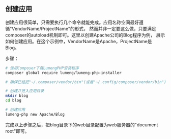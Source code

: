 创建应用
-------

创建应用很简单，只需要执行几个命令就能完成。应用名称空间最好遵循"VendorName/ProjectName"的形式，
然而并非一定要这么做，只要满足composer的autoload机制即可。这里以创建Apache公司的Blog程序为例，
展示如何创建应用。在这个示例中，VendorName是Apache，ProjectName是Blog。

步骤：
```bash
# 使用Composer下载LumengPHP安装程序
composer global require lumeng/lumeng-php-installer

# 确保已经把"~/.composer/vendor/bin"(或者"~/.config/composer/vendor/bin")目录放入到"PATH"路径中

# 创建并进入应用目录
mkdir blog
cd blog

# 创建应用
lumeng-php new Apache/Blog
```

完成以上步骤之后，把blog目录下的web目录配置为web服务器的"document root"即可。